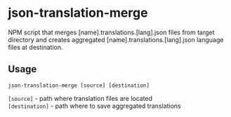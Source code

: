 # json-translation-merge

NPM script that merges [name].translations.[lang].json files from target directory and creates aggregated [name].translations.[lang].json language files at destination.

## Usage

```
json-translation-merge [source] [destination]
```

`[source]` - path where translation files are located  
`[destination]` - path where to save aggregated translations
